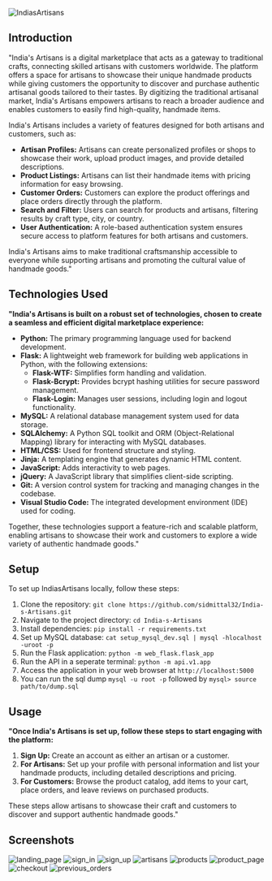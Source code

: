 ![IndiasArtisans](./web_flask/static/images/cover-pic.jpg)

## Introduction
"India's Artisans is a digital marketplace that acts as a gateway to traditional crafts, connecting skilled artisans with customers worldwide. The platform offers a space for artisans to showcase their unique handmade products while giving customers the opportunity to discover and purchase authentic artisanal goods tailored to their tastes. By digitizing the traditional artisanal market, India's Artisans empowers artisans to reach a broader audience and enables customers to easily find high-quality, handmade items.

India's Artisans includes a variety of features designed for both artisans and customers, such as:

- **Artisan Profiles:** Artisans can create personalized profiles or shops to showcase their work, upload product images, and provide detailed descriptions.
- **Product Listings:** Artisans can list their handmade items with pricing information for easy browsing.
- **Customer Orders:** Customers can explore the product offerings and place orders directly through the platform.
- **Search and Filter:** Users can search for products and artisans, filtering results by craft type, city, or country.
- **User Authentication:** A role-based authentication system ensures secure access to platform features for both artisans and customers.

India's Artisans aims to make traditional craftsmanship accessible to everyone while supporting artisans and promoting the cultural value of handmade goods."

## Technologies Used
**"India's Artisans is built on a robust set of technologies, chosen to create a seamless and efficient digital marketplace experience:**

- **Python:** The primary programming language used for backend development.
- **Flask:** A lightweight web framework for building web applications in Python, with the following extensions:
    - **Flask-WTF:** Simplifies form handling and validation.
    - **Flask-Bcrypt:** Provides bcrypt hashing utilities for secure password management.
    - **Flask-Login:** Manages user sessions, including login and logout functionality.
- **MySQL:** A relational database management system used for data storage.
- **SQLAlchemy:** A Python SQL toolkit and ORM (Object-Relational Mapping) library for interacting with MySQL databases.
- **HTML/CSS:** Used for frontend structure and styling.
- **Jinja:** A templating engine that generates dynamic HTML content.
- **JavaScript:** Adds interactivity to web pages.
- **jQuery:** A JavaScript library that simplifies client-side scripting.
- **Git:** A version control system for tracking and managing changes in the codebase.
- **Visual Studio Code:** The integrated development environment (IDE) used for coding.

Together, these technologies support a feature-rich and scalable platform, enabling artisans to showcase their work and customers to explore a wide variety of authentic handmade goods."

## Setup

To set up IndiasArtisans locally, follow these steps:

1. Clone the repository: `git clone https://github.com/sidmittal32/India-s-Artisans.git`
2. Navigate to the project directory: `cd India-s-Artisans`
3. Install dependencies: `pip install -r requirements.txt`
4. Set up MySQL database: `cat setup_mysql_dev.sql | mysql -hlocalhost -uroot -p`
5. Run the Flask application: `python -m web_flask.flask_app`
6. Run the API in a seperate terminal: `python -m api.v1.app`
6. Access the application in your web browser at `http://localhost:5000`
7. You can run the sql dump `mysql -u root -p` followed by `mysql> source path/to/dump.sql`

## Usage
**"Once India's Artisans is set up, follow these steps to start engaging with the platform:**

1. **Sign Up:** Create an account as either an artisan or a customer.
2. **For Artisans:** Set up your profile with personal information and list your handmade products, including detailed descriptions and pricing.
3. **For Customers:** Browse the product catalog, add items to your cart, place orders, and leave reviews on purchased products.

These steps allow artisans to showcase their craft and customers to discover and support authentic handmade goods." 

## Screenshots
![landing_page](/web_flask/static/images/landing_page.png)
![sign_in](/web_flask/static/images/sign_in.png)
![sign_up](/web_flask/static/images/sign_up.png)
![artisans](/web_flask/static/images/artisans.png)
![products](/web_flask/static/images/products.png)
![product_page](/web_flask/static/images/product_page.png)
![checkout](/web_flask/static/images/checkout.png)
![previous_orders](/web_flask/static/images/previous_orders.png)